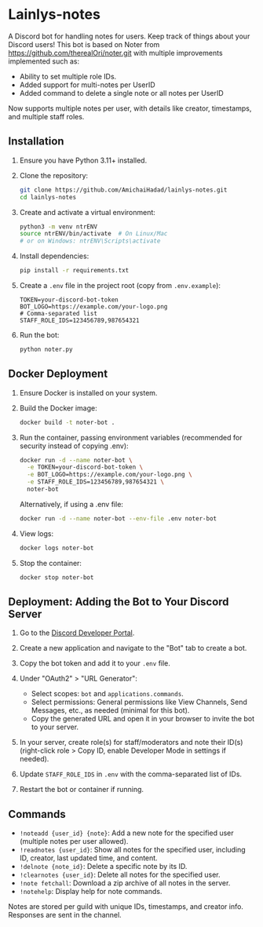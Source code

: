 # Lainlys-notes
A Discord bot for handling notes for users. Keep track of things about your Discord users!
This bot is based on Noter from https://github.com/therealOri/noter.git with multiple improvements implemented such as: 
* Ability to set multiple role IDs. 
* Added support for multi-notes per UserID 
* Added command to delete a single note or all notes per UserID

Now supports multiple notes per user, with details like creator, timestamps, and multiple staff roles.

## Installation

1. Ensure you have Python 3.11+ installed.

2. Clone the repository:
   ```bash
   git clone https://github.com/AmichaiHadad/lainlys-notes.git
   cd lainlys-notes
   ```

3. Create and activate a virtual environment:
   ```bash
   python3 -m venv ntrENV
   source ntrENV/bin/activate  # On Linux/Mac
   # or on Windows: ntrENV\Scripts\activate
   ```

4. Install dependencies:
   ```bash
   pip install -r requirements.txt
   ```

5. Create a `.env` file in the project root (copy from `.env.example`):
   ```
   TOKEN=your-discord-bot-token
   BOT_LOGO=https://example.com/your-logo.png
   # Comma-separated list
   STAFF_ROLE_IDS=123456789,987654321
   ```

6. Run the bot:
   ```bash
   python noter.py
   ```

## Docker Deployment

1. Ensure Docker is installed on your system.

2. Build the Docker image:
   ```bash
   docker build -t noter-bot .
   ```

3. Run the container, passing environment variables (recommended for security instead of copying .env):
   ```bash
   docker run -d --name noter-bot \
     -e TOKEN=your-discord-bot-token \
     -e BOT_LOGO=https://example.com/your-logo.png \
     -e STAFF_ROLE_IDS=123456789,987654321 \
     noter-bot
   ```
   Alternatively, if using a .env file:
   ```bash
   docker run -d --name noter-bot --env-file .env noter-bot
   ```

4. View logs:
   ```bash
   docker logs noter-bot
   ```

5. Stop the container:
   ```bash
   docker stop noter-bot
   ```

## Deployment: Adding the Bot to Your Discord Server

1. Go to the [Discord Developer Portal](https://discord.com/developers/applications).

2. Create a new application and navigate to the "Bot" tab to create a bot.

3. Copy the bot token and add it to your `.env` file.

4. Under "OAuth2" > "URL Generator":
   - Select scopes: `bot` and `applications.commands`.
   - Select permissions: General permissions like View Channels, Send Messages, etc., as needed (minimal for this bot).
   - Copy the generated URL and open it in your browser to invite the bot to your server.

5. In your server, create role(s) for staff/moderators and note their ID(s) (right-click role > Copy ID, enable Developer Mode in settings if needed).

6. Update `STAFF_ROLE_IDS` in `.env` with the comma-separated list of IDs.

7. Restart the bot or container if running.

## Commands
- `!noteadd {user_id} {note}`: Add a new note for the specified user (multiple notes per user allowed).
- `!readnotes {user_id}`: Show all notes for the specified user, including ID, creator, last updated time, and content.
- `!delnote {note_id}`: Delete a specific note by its ID.
- `!clearnotes {user_id}`: Delete all notes for the specified user.
- `!note fetchall`: Download a zip archive of all notes in the server.
- `!notehelp`: Display help for note commands.

Notes are stored per guild with unique IDs, timestamps, and creator info. Responses are sent in the channel.
